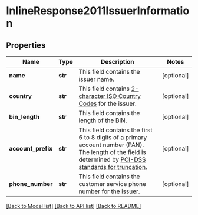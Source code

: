 # InlineResponse2011IssuerInformation

## Properties
Name | Type | Description | Notes
------------ | ------------- | ------------- | -------------
**name** | **str** | This field contains the issuer name.  | [optional] 
**country** | **str** | This field contains [2-character ISO Country Codes](http://apps.cybersource.com/library/documentation/sbc/quickref/countries_alpha_list.pdf) for the issuer.  | [optional] 
**bin_length** | **str** | This field contains the length of the BIN.  | [optional] 
**account_prefix** | **str** | This field contains the first 6 to 8 digits of a primary account number (PAN). The length of the field is determined by [PCI-DSS standards for truncation](https://pcissc.secure.force.com/faq/articles/Frequently_Asked_Question/What-are-acceptable-formats-for-truncation-of-primary-account-numbers).  | [optional] 
**phone_number** | **str** | This field contains the customer service phone number for the issuer.  | [optional] 

[[Back to Model list]](../README.md#documentation-for-models) [[Back to API list]](../README.md#documentation-for-api-endpoints) [[Back to README]](../README.md)


